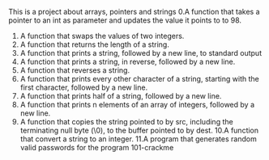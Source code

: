 This is  a project about arrays, pointers and strings
0.A function that takes a pointer to an int as parameter and updates the value it points to to 98.

1. A function that swaps the values of two integers.
2. A function that returns the length of a string.
3. A function that prints a string, followed by a new line, to standard output
4. A function that prints a string, in reverse, followed by a new line.
5. A function that reverses a string.
6. A function that prints every other character of a string, starting with the first character, followed by a new line.
7. A function that prints half of a string, followed by a new line.
8. A  function that prints n elements of an array of integers, followed by a new line.
9. A function that copies the string pointed to by src, including the terminating null byte (\0), to the buffer pointed to by dest.
10.A function that convert a string to an integer.
11.A  program that generates random valid passwords for the program 101-crackme